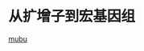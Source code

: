 # 从扩增子到宏基因组

[mubu](https://mubu.com/doc/24a_yVrcPw ':include :type=iframe width=100% height=800px')
